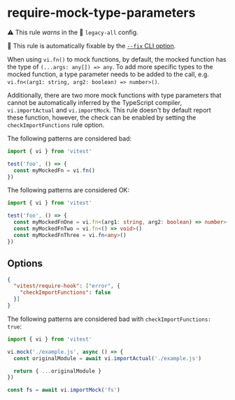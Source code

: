 # require-mock-type-parameters

⚠️ This rule _warns_ in the 💾 `legacy-all` config.

🔧 This rule is automatically fixable by the [`--fix` CLI option](https://eslint.org/docs/latest/user-guide/command-line-interface#--fix).

<!-- end auto-generated rule header -->

When using `vi.fn()` to mock functions, by default, the mocked function has the type of `(...args: any[]) => any`. To add more specific types to the mocked function, a type parameter needs to be added to the call, e.g. `vi.fn<(arg1: string, arg2: boolean) => number>()`.

Additionally, there are two more mock functions with type parameters that cannot be automatically inferred by the TypeScript compiler, `vi.importActual` and `vi.importMock`. This rule doesn't by default report these function, however, the check can be enabled by setting the `checkImportFunctions` rule option.

The following patterns are considered bad:

```ts
import { vi } from 'vitest'

test('foo', () => {
  const myMockedFn = vi.fn()
})
```

The following patterns are considered OK:

```ts
import { vi } from 'vitest'

test('foo', () => {
  const myMockedFnOne = vi.fn<(arg1: string, arg2: boolean) => number>()
  const myMockedFnTwo = vi.fn<() => void>()
  const myMockedFnThree = vi.fn<any>()
})
```

## Options

```json
{
  "vitest/require-hook": ["error", {
	"checkImportFunctions": false
  }]
}
```

The following patterns are considered bad with `checkImportFunctions: true`:

```ts
import { vi } from 'vitest'

vi.mock('./example.js', async () => {
  const originalModule = await vi.importActual('./example.js')

  return { ...originalModule }
})
```

```ts
const fs = await vi.importMock('fs')
```
